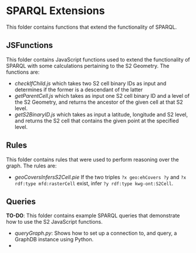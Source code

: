 # SPARQL Extensions

This folder contains functions that extend the functionality of SPARQL.

## JSFunctions
This folder contains JavaScript functions used to extend the functionality of SPARQL with some calculations pertaining to the S2 Geometry. The functions are:
- *checkIfChild.js* which takes two S2 cell binary IDs as input and determines if the former is a descendant of the latter
- *getParentCell.js* which takes as input one S2 cell binary ID and a level of the S2 Geometry, and returns the ancestor of the given cell at that S2 level.
- *getS2BinaryID.js* which takes as input a latitude, longitude and S2 level, and returns the S2 cell that contains the given point at the specified level.

## Rules
This folder contains rules that were used to perform reasoning over the graph. The rules are:
- *geoCoversInfersS2Cell.pie* If the two triples `?x geo:ehCovers ?y` and `?x rdf:type mfd:rasterCell` exist, infer
`?y rdf:type kwg-ont:S2Cell`.

## Queries
**TO-DO**: This folder contains example SPARQL queries that demonstrate how to use the S2 JavaScript functions.
- <i>queryGraph.py</i>: Shows how to set up a connection to, and query, a GraphDB instance using Python.
- 

